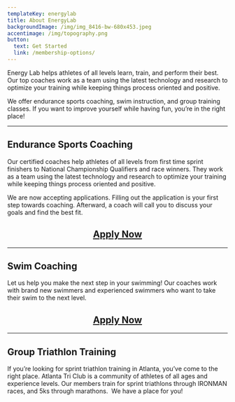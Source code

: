 ```yaml
---
templateKey: energylab
title: About EnergyLab
backgroundImage: /img/img_8416-bw-680x453.jpeg
accentimage: /img/topography.png
button:
  text: Get Started
  link: /membership-options/
---
```

Energy Lab helps athletes of all levels learn, train, and perform their best. Our top coaches work as a team using the latest technology and research to optimize your training while keeping things process oriented and positive.

We offer endurance sports coaching, swim instruction, and group training classes. If you want to improve yourself while having fun, you’re in the right place!

- - -

## Endurance Sports Coaching

Our certified coaches help athletes of all levels from first time sprint finishers to National Championship Qualifiers and race winners. They work as a team using the latest technology and research to optimize your training while keeping things process oriented and positive.

We are now accepting applications. Filling out the application is your first step towards coaching. Afterward, a coach will call you to discuss your goals and find the best fit.

<h2>
<a href="https://docs.google.com/forms/d/e/1FAIpQLScmwBUGWn57GTL8E9yFfI4br5H7BTPfpTDPfQfO19VJ3h6aDw/viewform">
<center>Apply Now</center>
</a>
</h2>

- - -

## Swim Coaching

Let us help you make the next step in your swimming! Our coaches work with brand new swimmers and experienced swimmers who want to take their swim to the next level.

<h2>
<a href="https://docs.google.com/forms/d/e/1FAIpQLSdTiqjb6UxYxHCOE-4P5jo7IvrjfV_5k9UJQdfWW5JdXrwwnw/closedform">
<center>Apply Now</center>
</a>
</h2>

- - -

## Group Triathlon Training

If you’re looking for sprint triathlon training in Atlanta, you’ve come to the right place. Atlanta Tri Club is a community of athletes of all ages and experience levels. Our members train for sprint triathlons through IRONMAN races, and 5ks through marathons.  We have a place for you!